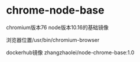 # chrome-node-base
  chromium版本76 node版本10.16的基础镜像


  浏览器位置/usr/bin/chromium-browser
  
  dockerhub镜像 zhangzhaolei/node-chrome-base:1.0

